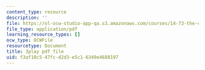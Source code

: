 ```yaml
---
content_type: resource
description: ''
file: https://ol-ocw-studio-app-qa.s3.amazonaws.com/courses/14-73-the-challenge-of-world-poverty-spring-2011/f3af18c547fcd2d3e5c16349e4688197_ZaN3W5as42s.pdf
file_type: application/pdf
learning_resource_types: []
ocw_type: OCWFile
resourcetype: Document
title: 3play pdf file
uid: f3af18c5-47fc-d2d3-e5c1-6349e4688197
---
```

